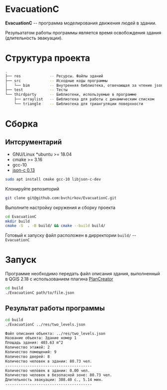 # EvacuationC

**EvacuationC** -- программа моделирования движения людей в здании. 

Резульататом работы программы является время освобождения здания (длительность эвакуации).

# Структура проекта

``` bash
.
├── res             -- Ресурсы. Файлы зданий
├── src             -- Исходные коды программы
│   └── bim         -- Внутренняя библиотека, отвечающая за чтение json файла и преобразование его в структуры
├── test            -- Тесты
└── thirdparty      -- Библиотеки, используемые в программе
    ├── arraylist   -- Библиотека для работы с динамическим списком
    └── triangle    -- Библиотека для триангуляции поверхности
```

# Сборка

## Интсрументарий
- GNU/Linux \*ubuntu >= 18.04
- cmake >= 3.16
- gcc-10
- [json-c 0.13](https://github.com/json-c/json-c/releases/tag/json-c-0.13.1-20180305)

``` bash
sudo apt install cmake gcc-10 libjson-c-dev
```

Клонируйте репозиторий
``` bash
git clone git@github.com:bvchirkov/EvacuationC.git
```
Выполните настройку окружения и сборку проекта
``` bash
cd EvacuationC
mkdir build
cmake -S  . -B build/ && cmake --build build/
```
Готовый к запуску файл расположен в дирректории `build/` -- `EvacuationC`

# Запуск

Программе необходимо передать файл описания здания, выполненный в QGIS 2.18 с использованием плагина [PlanCreator](https://github.com/bvchirkov/PlanCreator)

``` bash
cd build
./EvacuationC path/to/file.json
```

## Результат работы программы

``` bash
cd build
./EvacuationC ../res/two_levels.json

Файл описания объекта: ../res/two_levels.json
Название объекта: Здание номер 1
Площадь здания: 403.63 m^2
Количество этажей: 2
Количество помещений: 9
Количество дверей: 8
Количество человек в здании: 80.73 чел.
---------------------------------------
Количество человек в здании: 0.00 чел.
Количество человек в безопасной зоне: 80.73 чел.
Длительность эвакуации: 308.40 с., 5.14 мин.
---------------------------------------
```

